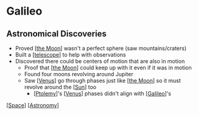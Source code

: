 # Galileo

## Astronomical Discoveries

- Proved [[the Moon]] wasn't a perfect sphere (saw mountains/craters)
- Built a [[telescope]] to help with observations
- Discovered there could be centers of motion that are also in motion
  - Proof that [[the Moon]] could keep up with it even if it was in motion
  - Found four moons revolving around Jupiter
  - Saw [[Venus]] go through phases just like [[the Moon]] so it must revolve around the [[Sun]] too
    - [[Ptolemy]]'s [[Venus]] phases didn't align with [[Galileo]]'s

[[Space]] [[Astronomy]]

[//begin]: # "Autogenerated link references for markdown compatibility"
[the Moon]: the-moon "The Moon"
[telescope]: telescope "Telescope"
[Venus]: venus "Venus ♀"
[Sun]: sun "Sun"
[Ptolemy]: ptolemy "Ptolemy"
[Galileo]: galileo "Galileo"
[Space]: space "Space"
[Astronomy]: astronomy "Astronomy"
[//end]: # "Autogenerated link references"